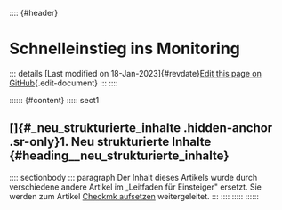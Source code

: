 :::: {#header}
# Schnelleinstieg ins Monitoring

::: details
[Last modified on 18-Jan-2023]{#revdate}[Edit this page on
GitHub](https://github.com/Checkmk/checkmk-docs/edit/2.3.0/src/common/de/checkmk_getting_started.asciidoc){.edit-document}
:::
::::

:::::: {#content}
::::: sect1
## []{#_neu_strukturierte_inhalte .hidden-anchor .sr-only}1. Neu strukturierte Inhalte {#heading__neu_strukturierte_inhalte}

:::: sectionbody
::: paragraph
Der Inhalt dieses Artikels wurde durch verschiedene andere Artikel im
„Leitfaden für Einsteiger" ersetzt. Sie werden zum Artikel [Checkmk
aufsetzen](intro_setup.html) weitergeleitet.
:::
::::
:::::
::::::
